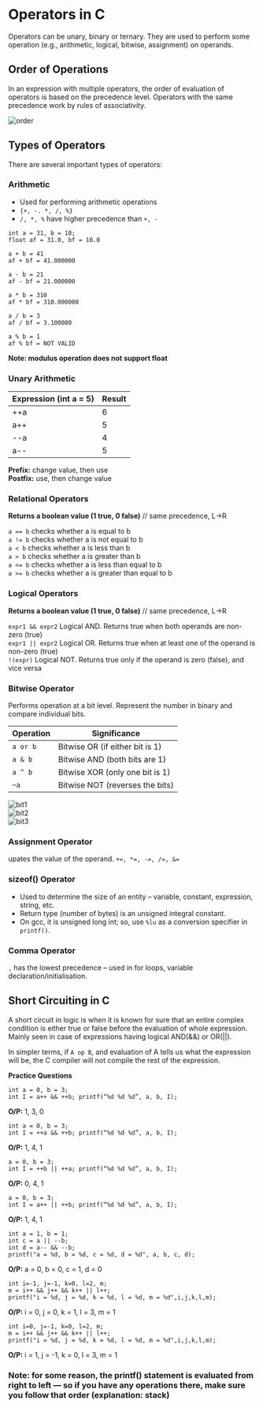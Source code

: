 # Operators in C
Operators can be unary, binary or ternary. They are used to perform some operation (e.g., arithmetic, logical, bitwise, assignment) on operands.

## Order of Operations  
In an expression with multiple operators, the order of evaluation of operators is based on the precedence level.
Operators with the same precedence work by rules of associativity.  

![order](https://github.com/psrth/intro-to-programming-csF111/blob/main/rsc/orderop.png)  

## Types of Operators
There are several important types of operators:  

### Arithmetic
- Used for performing arithmetic operations
- `{+, -. *, /, %}`
- `/, *, %` have higher precedence than `+, -`

```
int a = 31, b = 10;
float af = 31.0, bf = 10.0

a + b = 41
af + bf = 41.000000

a - b = 21
af - bf = 21.000000

a * b = 310
af * bf = 310.000000

a / b = 3
af / bf = 3.100000

a % b = 1
af % bf = NOT VALID
```  
**Note: modulus operation does not support float**

### Unary Arithmetic
| Expression (int a = 5) | Result|
|---|---|
| ++a | 6 |
| a++ | 5 |
| --a | 4 |
| a-- | 5 | 

**Prefix:** change value, then use   
**Postfix:** use, then change value

### Relational Operators
**Returns a boolean value (1 true, 0 false)** // same precedence, L->R  

`a == b` checks whether a is equal to b  
`a != b` checks whether a is not equal to b  
`a < b` checks whether a is less than b  
`a > b` checks whether a is greater than b  
`a <= b` checks whether a is less than equal to b  
`a >= b` checks whether a is greater than equal to b

### Logical Operators
**Returns a boolean value (1 true, 0 false)** // same precedence, L->R  

`expr1 && expr2` Logical AND. Returns true when both operands are non-zero (true)  
`expr1 || expr2` Logical OR. Returns true when at least one of the operand is non-zero (true)  
`!(expr)` Logical NOT. Returns true only if the operand is zero (false), and vice versa

### Bitwise Operator
Performs operation at a bit level. Represent the number in binary and compare individual bits.  

| Operation | Significance |
| --- | --- |
| `a or b` | Bitwise OR (if either bit is 1) |
| `a & b` | Bitwise AND (both bits are 1) |
| `a ^ b` | Bitwise XOR (only one bit is 1) |
| `~a` | Bitwise NOT (reverses the bits) |  

![bit1](https://github.com/psrth/intro-to-programming-csF111/blob/main/rsc/bit1.png)  
![bit2](https://github.com/psrth/intro-to-programming-csF111/blob/main/rsc/bit2.png)  
![bit3](https://github.com/psrth/intro-to-programming-csF111/blob/main/rsc/bit3.png)  


### Assignment Operator
upates the value of the operand.
`+=, *=, -=, /=, &=`  

### sizeof() Operator
- Used to determine the size of an entity – variable, constant, expression, string, etc.  
- Return type (number of bytes) is an unsigned integral constant.
- On gcc, it is unsigned long int; so, use `%lu` as a conversion specifier in `printf()`.

### Comma Operator
`,` has the lowest precedence – used in for loops, variable declaration/initialisation. 

## Short Circuiting in C
A short circuit in logic is when it is known for sure that an entire complex condition is either true or false before the evaluation of whole expression. Mainly seen in case of expressions having logical AND(&&) or OR(||).  

In simpler terms, if `A op B`, and evaluation of A tells us what the expression will be, the C compiler will not compile the rest of the expression.  

**Practice Questions**
```
int a = 0, b = 3;
int I = a++ && ++b; printf(“%d %d %d”, a, b, I);
```
**O/P:** 1, 3, 0  


```
int a = 0, b = 3;
int I = ++a && ++b; printf(“%d %d %d”, a, b, I);
```
**O/P:** 1, 4, 1  


```
a = 0, b = 3;
int I = ++b || ++a; printf(“%d %d %d”, a, b, I);
```
**O/P:** 0, 4, 1  


```
a = 0, b = 3;
int I = a++ || ++b; printf(“%d %d %d”, a, b, I);
```
**O/P:** 1, 4, 1  


```
int a = 1, b = 1;
int c = a || --b;
int d = a-- && --b;
printf("a = %d, b = %d, c = %d, d = %d", a, b, c, d);
```
**O/P:** a = 0, b = 0, c = 1, d = 0  


```
int i=-1, j=-1, k=0, l=2, m;
m = i++ && j++ && k++ || l++;
printf("i = %d, j = %d, k = %d, l = %d, m = %d",i,j,k,l,m);
```
**O/P:** i = 0, j = 0, k = 1, l = 3, m = 1  


```
int i=0, j=-1, k=0, l=2, m;
m = i++ && j++ && k++ || l++;
printf("i = %d, j = %d, k = %d, l = %d, m = %d",i,j,k,l,m);
```
**O/P:** i = 1, j = -1, k = 0, l = 3, m = 1  



### Note: for some reason, the printf() statement is evaluated from right to left — so if you have any operations there, make sure you follow that order (explanation: stack)